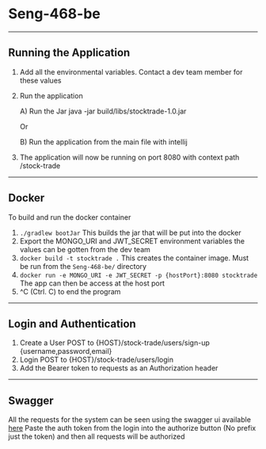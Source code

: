 # Seng-468-be

---

## Running the Application

1. Add all the environmental variables. Contact a dev team member for these values
3. Run the application
   
    A) Run the Jar java -jar build/libs/stocktrade-1.0.jar
    
    Or
    
    B) Run the application from the main file with intellij
3. The application will now be running on port 8080 with context path /stock-trade

---

## Docker

To build and run the docker container

1. `./gradlew bootJar` This builds the jar that will be put into the docker
2.  Export the MONGO_URI and JWT_SECRET environment variables the values can be gotten from the dev team
2. `docker build -t stocktrade .` This creates the container image. Must be run from the `Seng-468-be/` directory
3. `docker run -e MONGO_URI -e JWT_SECRET -p {hostPort}:8080 stocktrade` The app can then be access at the host port
4. ^C (Ctrl. C) to end the program

---

## Login and Authentication

1. Create a User POST to {HOST}/stock-trade/users/sign-up {username,password,email}
2. Login POST to {HOST}/stock-trade/users/login
3. Add the Bearer token to requests as an Authorization header

---

## Swagger

All the requests for the system can be seen using the swagger ui
available [here](http://localhost:8080/stock-trade/swagger-ui.html)
Paste the auth token from the login into the authorize button (No prefix just the token) and then all requests will be
authorized
